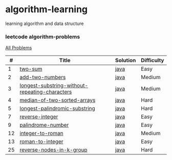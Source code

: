 # algorithm-learning
learning algorithm and data structure


### leetcode algorithm-problems

[All Problems](https://leetcode.com/problemset/all/)

| # | Title | Solution | Difficulty |
|---| ----- | -------- | ---------- |
|1|[two-sum](https://leetcode.com/problems/two-sum/)| [java](./leetcode/src/main/java/TwoSum.java)|Easy|
|2|[add-two-numbers](https://leetcode.com/problems/add-two-numbers/)| [java](./leetcode/src/main/java/AddTwoNumbers.java)|Medium|
|3|[longest-substring-without-repeating-characters](https://leetcode.com/problems/longest-substring-without-repeating-characters/)| [java](./leetcode/src/main/java/LongestSubstringWithoutRepeatingCharacters.java)|Medium|
|4|[median-of-two-sorted-arrays](https://leetcode.com/problems/median-of-two-sorted-arrays/)| [java](./leetcode/src/main/java/MedianOfTwoSortedArrays.java)|Hard|
|5|[longest-palindromic-substring](https://leetcode.com/problems/longest-palindromic-substring/)| [java](./leetcode/src/main/java/LongestPalindromicSubstring.java)|Hard|
|7|[reverse-integer](https://leetcode.com/problems/reverse-integer/)| [java](./leetcode/src/main/java/ReverseInteger.java)|Easy|
|9|[palindrome-number](https://leetcode.com/problems/palindrome-number/)| [java](./leetcode/src/main/java/PalindromeNumber.java)|Easy|
|12|[integer-to-roman](https://leetcode.com/problems/integer-to-roman/)| [java](./leetcode/src/main/java/IntegerToRoman.java)|Medium|
|13|[roman-to-integer](https://leetcode.com/problems/roman-to-integer/)| [java](./leetcode/src/main/java/RomanToInteger.java)|Easy|
|25|[reverse-nodes-in-k-group](https://leetcode.com/problems/reverse-nodes-in-k-group/)| [java](./leetcode/src/main/java/ReverseNodesInKGroup.java)|Hard|



